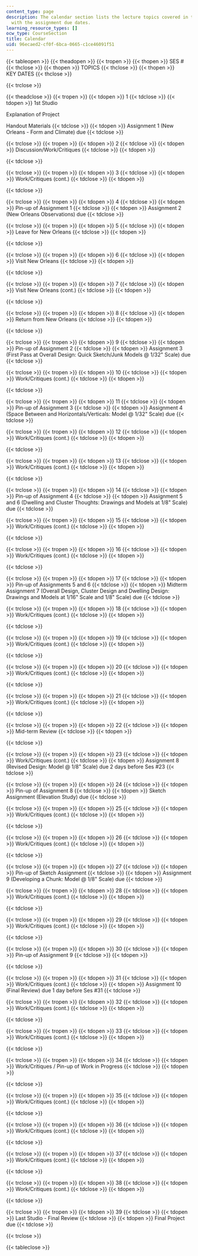 ```yaml
---
content_type: page
description: The calendar section lists the lecture topics covered in the course along
  with the assignment due dates.
learning_resource_types: []
ocw_type: CourseSection
title: Calendar
uid: 96ecaed2-cf0f-6bca-0665-c1ce46091f51
---
```


{{< tableopen >}}
{{< theadopen >}}
{{< tropen >}}
{{< thopen >}}
SES #
{{< thclose >}}
{{< thopen >}}
TOPICS
{{< thclose >}}
{{< thopen >}}
KEY DATES
{{< thclose >}}

{{< trclose >}}

{{< theadclose >}}
{{< tropen >}}
{{< tdopen >}}
1
{{< tdclose >}}
{{< tdopen >}}
1st Studio  
  
Explanation of Project  
  
Handout Materials
{{< tdclose >}}
{{< tdopen >}}
Assignment 1 (New Orleans - Form and Climate) due
{{< tdclose >}}

{{< trclose >}}
{{< tropen >}}
{{< tdopen >}}
2
{{< tdclose >}}
{{< tdopen >}}
Discussion/Work/Critiques
{{< tdclose >}}
{{< tdopen >}}

{{< tdclose >}}

{{< trclose >}}
{{< tropen >}}
{{< tdopen >}}
3
{{< tdclose >}}
{{< tdopen >}}
Work/Critiques (cont.)
{{< tdclose >}}
{{< tdopen >}}

{{< tdclose >}}

{{< trclose >}}
{{< tropen >}}
{{< tdopen >}}
4
{{< tdclose >}}
{{< tdopen >}}
Pin-up of Assignment 1
{{< tdclose >}}
{{< tdopen >}}
Assignment 2 (New Orleans Observations) due
{{< tdclose >}}

{{< trclose >}}
{{< tropen >}}
{{< tdopen >}}
5
{{< tdclose >}}
{{< tdopen >}}
Leave for New Orleans
{{< tdclose >}}
{{< tdopen >}}

{{< tdclose >}}

{{< trclose >}}
{{< tropen >}}
{{< tdopen >}}
6
{{< tdclose >}}
{{< tdopen >}}
Visit New Orleans
{{< tdclose >}}
{{< tdopen >}}

{{< tdclose >}}

{{< trclose >}}
{{< tropen >}}
{{< tdopen >}}
7
{{< tdclose >}}
{{< tdopen >}}
Visit New Orleans (cont.)
{{< tdclose >}}
{{< tdopen >}}

{{< tdclose >}}

{{< trclose >}}
{{< tropen >}}
{{< tdopen >}}
8
{{< tdclose >}}
{{< tdopen >}}
Return from New Orleans
{{< tdclose >}}
{{< tdopen >}}

{{< tdclose >}}

{{< trclose >}}
{{< tropen >}}
{{< tdopen >}}
9
{{< tdclose >}}
{{< tdopen >}}
Pin-up of Assignment 2
{{< tdclose >}}
{{< tdopen >}}
Assignment 3 (First Pass at Overall Design: Quick Sketch/Junk Models @ 1/32" Scale) due
{{< tdclose >}}

{{< trclose >}}
{{< tropen >}}
{{< tdopen >}}
10
{{< tdclose >}}
{{< tdopen >}}
Work/Critiques (cont.)
{{< tdclose >}}
{{< tdopen >}}

{{< tdclose >}}

{{< trclose >}}
{{< tropen >}}
{{< tdopen >}}
11
{{< tdclose >}}
{{< tdopen >}}
Pin-up of Assignment 3
{{< tdclose >}}
{{< tdopen >}}
Assignment 4 (Space Between and Horizontals/Verticals: Model @ 1/32" Scale) due
{{< tdclose >}}

{{< trclose >}}
{{< tropen >}}
{{< tdopen >}}
12
{{< tdclose >}}
{{< tdopen >}}
Work/Critiques (cont.)
{{< tdclose >}}
{{< tdopen >}}

{{< tdclose >}}

{{< trclose >}}
{{< tropen >}}
{{< tdopen >}}
13
{{< tdclose >}}
{{< tdopen >}}
Work/Critiques (cont.)
{{< tdclose >}}
{{< tdopen >}}

{{< tdclose >}}

{{< trclose >}}
{{< tropen >}}
{{< tdopen >}}
14
{{< tdclose >}}
{{< tdopen >}}
Pin-up of Assignment 4
{{< tdclose >}}
{{< tdopen >}}
Assignment 5 and 6 (Dwelling and Cluster Thoughts: Drawings and Models at 1/8" Scale) due
{{< tdclose >}}

{{< trclose >}}
{{< tropen >}}
{{< tdopen >}}
15
{{< tdclose >}}
{{< tdopen >}}
Work/Critiques (cont.)
{{< tdclose >}}
{{< tdopen >}}

{{< tdclose >}}

{{< trclose >}}
{{< tropen >}}
{{< tdopen >}}
16
{{< tdclose >}}
{{< tdopen >}}
Work/Critiques (cont.)
{{< tdclose >}}
{{< tdopen >}}

{{< tdclose >}}

{{< trclose >}}
{{< tropen >}}
{{< tdopen >}}
17
{{< tdclose >}}
{{< tdopen >}}
Pin-up of Assignments 5 and 6
{{< tdclose >}}
{{< tdopen >}}
Midterm Assignment 7 (Overall Design, Cluster Design and Dwelling Design: Drawings and Models at 1/16" Scale and 1/8" Scale) due
{{< tdclose >}}

{{< trclose >}}
{{< tropen >}}
{{< tdopen >}}
18
{{< tdclose >}}
{{< tdopen >}}
Work/Critiques (cont.)
{{< tdclose >}}
{{< tdopen >}}

{{< tdclose >}}

{{< trclose >}}
{{< tropen >}}
{{< tdopen >}}
19
{{< tdclose >}}
{{< tdopen >}}
Work/Critiques (cont.)
{{< tdclose >}}
{{< tdopen >}}

{{< tdclose >}}

{{< trclose >}}
{{< tropen >}}
{{< tdopen >}}
20
{{< tdclose >}}
{{< tdopen >}}
Work/Critiques (cont.)
{{< tdclose >}}
{{< tdopen >}}

{{< tdclose >}}

{{< trclose >}}
{{< tropen >}}
{{< tdopen >}}
21
{{< tdclose >}}
{{< tdopen >}}
Work/Critiques (cont.)
{{< tdclose >}}
{{< tdopen >}}

{{< tdclose >}}

{{< trclose >}}
{{< tropen >}}
{{< tdopen >}}
22
{{< tdclose >}}
{{< tdopen >}}
Mid-term Review
{{< tdclose >}}
{{< tdopen >}}

{{< tdclose >}}

{{< trclose >}}
{{< tropen >}}
{{< tdopen >}}
23
{{< tdclose >}}
{{< tdopen >}}
Work/Critiques (cont.)
{{< tdclose >}}
{{< tdopen >}}
Assignment 8 (Revised Design: Model @ 1/8" Scale) due 2 days before Ses #23
{{< tdclose >}}

{{< trclose >}}
{{< tropen >}}
{{< tdopen >}}
24
{{< tdclose >}}
{{< tdopen >}}
Pin-up of Assignment 8
{{< tdclose >}}
{{< tdopen >}}
Sketch Assignment (Elevation Study) due
{{< tdclose >}}

{{< trclose >}}
{{< tropen >}}
{{< tdopen >}}
25
{{< tdclose >}}
{{< tdopen >}}
Work/Critiques (cont.)
{{< tdclose >}}
{{< tdopen >}}

{{< tdclose >}}

{{< trclose >}}
{{< tropen >}}
{{< tdopen >}}
26
{{< tdclose >}}
{{< tdopen >}}
Work/Critiques (cont.)
{{< tdclose >}}
{{< tdopen >}}

{{< tdclose >}}

{{< trclose >}}
{{< tropen >}}
{{< tdopen >}}
27
{{< tdclose >}}
{{< tdopen >}}
Pin-up of Sketch Assignment
{{< tdclose >}}
{{< tdopen >}}
Assignment 9 (Developing a Chunk: Model @ 1/8" Scale) due
{{< tdclose >}}

{{< trclose >}}
{{< tropen >}}
{{< tdopen >}}
28
{{< tdclose >}}
{{< tdopen >}}
Work/Critiques (cont.)
{{< tdclose >}}
{{< tdopen >}}

{{< tdclose >}}

{{< trclose >}}
{{< tropen >}}
{{< tdopen >}}
29
{{< tdclose >}}
{{< tdopen >}}
Work/Critiques (cont.)
{{< tdclose >}}
{{< tdopen >}}

{{< tdclose >}}

{{< trclose >}}
{{< tropen >}}
{{< tdopen >}}
30
{{< tdclose >}}
{{< tdopen >}}
Pin-up of Assignment 9
{{< tdclose >}}
{{< tdopen >}}

{{< tdclose >}}

{{< trclose >}}
{{< tropen >}}
{{< tdopen >}}
31
{{< tdclose >}}
{{< tdopen >}}
Work/Critiques (cont.)
{{< tdclose >}}
{{< tdopen >}}
Assignment 10 (Final Review) due 1 day before Ses #31
{{< tdclose >}}

{{< trclose >}}
{{< tropen >}}
{{< tdopen >}}
32
{{< tdclose >}}
{{< tdopen >}}
Work/Critiques (cont.)
{{< tdclose >}}
{{< tdopen >}}

{{< tdclose >}}

{{< trclose >}}
{{< tropen >}}
{{< tdopen >}}
33
{{< tdclose >}}
{{< tdopen >}}
Work/Critiques (cont.)
{{< tdclose >}}
{{< tdopen >}}

{{< tdclose >}}

{{< trclose >}}
{{< tropen >}}
{{< tdopen >}}
34
{{< tdclose >}}
{{< tdopen >}}
Work/Critiques / Pin-up of Work in Progress
{{< tdclose >}}
{{< tdopen >}}

{{< tdclose >}}

{{< trclose >}}
{{< tropen >}}
{{< tdopen >}}
35
{{< tdclose >}}
{{< tdopen >}}
Work/Critiques (cont.)
{{< tdclose >}}
{{< tdopen >}}

{{< tdclose >}}

{{< trclose >}}
{{< tropen >}}
{{< tdopen >}}
36
{{< tdclose >}}
{{< tdopen >}}
Work/Critiques (cont.)
{{< tdclose >}}
{{< tdopen >}}

{{< tdclose >}}

{{< trclose >}}
{{< tropen >}}
{{< tdopen >}}
37
{{< tdclose >}}
{{< tdopen >}}
Work/Critiques (cont.)
{{< tdclose >}}
{{< tdopen >}}

{{< tdclose >}}

{{< trclose >}}
{{< tropen >}}
{{< tdopen >}}
38
{{< tdclose >}}
{{< tdopen >}}
Work/Critiques (cont.)
{{< tdclose >}}
{{< tdopen >}}

{{< tdclose >}}

{{< trclose >}}
{{< tropen >}}
{{< tdopen >}}
39
{{< tdclose >}}
{{< tdopen >}}
Last Studio - Final Review
{{< tdclose >}}
{{< tdopen >}}
Final Project due
{{< tdclose >}}

{{< trclose >}}

{{< tableclose >}}